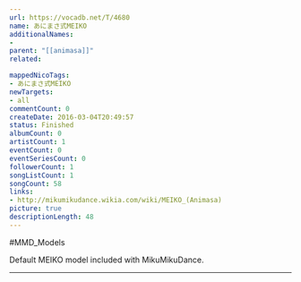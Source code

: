 ```yaml
---
url: https://vocadb.net/T/4680
name: あにまさ式MEIKO
additionalNames: 
- 
parent: "[[animasa]]"
related:

mappedNicoTags:
- あにまさ式MEIKO
newTargets:
- all
commentCount: 0
createDate: 2016-03-04T20:49:57
status: Finished
albumCount: 0
artistCount: 1
eventCount: 0
eventSeriesCount: 0
followerCount: 1
songListCount: 1
songCount: 58
links: 
- http://mikumikudance.wikia.com/wiki/MEIKO_(Animasa)
picture: true
descriptionLength: 48
---
```


#MMD_Models

Default MEIKO model included with MikuMikuDance.

---

